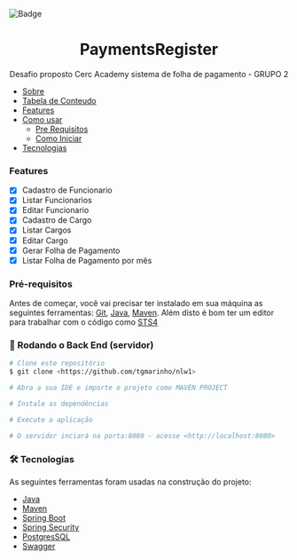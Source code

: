 
![Badge](https://img.shields.io/badge/CERC-PaymentsRegister-%237159c1?style=for-the-badge&logo=ghost) 

<h1 align="center">PaymentsRegister</h1> 

<p align="center">Desafio proposto Cerc Academy sistema de folha de pagamento - GRUPO 2 </p>

   * [Sobre](#Sobre)
   * [Tabela de Conteudo](#tabela-de-conteudo)
   * [Features](#features)
   * [Como usar](#como-usar)
      * [Pre Requisitos](#pre-requisitos)
      * [Como Iniciar](#rodando-o-back-end-servidor)
   * [Tecnologias](#tecnologias)


### Features

- [x] Cadastro de Funcionario
- [x] Listar Funcionarios
- [x] Editar Funcionario
- [x] Cadastro de Cargo
- [x] Listar Cargos
- [x] Editar Cargo
- [x] Gerar Folha de Pagamento
- [x] Listar Folha de Pagamento por mês

### Pré-requisitos

Antes de começar, você vai precisar ter instalado em sua máquina as seguintes ferramentas:
[Git](https://git-scm.com), [Java](https://www.java.com/pt-BR/), [Maven](https://maven.apache.org/download.cgi). 
Além disto é bom ter um editor para trabalhar com o código como [STS4](https://spring.io/tools)

### 🎲 Rodando o Back End (servidor)

```bash
# Clone este repositório
$ git clone <https://github.com/tgmarinho/nlw1>

# Abra a sua IDE e importe o projeto como MAVEN PROJECT

# Instale as dependências

# Execute a aplicação 

# O servidor inciará na porta:8080 - acesse <http://localhost:8080>
```

### 🛠 Tecnologias

As seguintes ferramentas foram usadas na construção do projeto:

- [Java](https://www.java.com/pt-BR/)
- [Maven](https://maven.apache.org/download.cgi)
- [Spring Boot](https://spring.io/projects/spring-boot)
- [Spring Security](https://spring.io/projects/spring-security)
- [PostgresSQL](https://www.postgresql.org/)
- [Swagger](https://swagger.io/)
